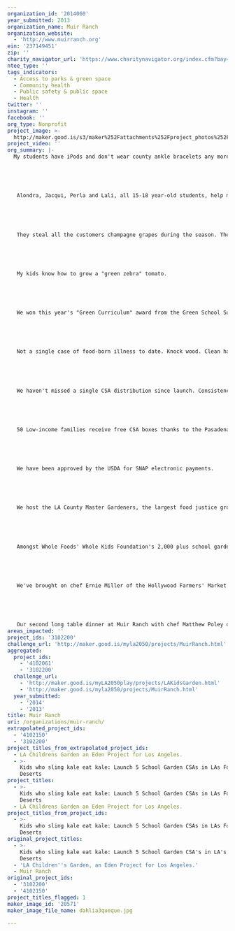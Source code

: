```yaml
---
organization_id: '2014060'
year_submitted: 2013
organization_name: Muir Ranch
organization_website:
  - 'http://www.muirranch.org'
ein: '237149451'
zip: ''
charity_navigator_url: 'https://www.charitynavigator.org/index.cfm?bay=search.profile&ein=237149451'
ntee_type: ''
tags_indicators:
  - Access to parks & green space
  - Community health
  - Public safety & public space
  - Health
twitter: ''
instagram: ''
facebook: ''
org_type: Nonprofit
project_image: >-
  http://maker.good.is/s3/maker%252Fattachments%252Fproject_photos%252Fimages%252F20571%252Fdisplay%252Fdahlia3queque.jpg=c570x385
project_video: ''
org_summary: |-
  My students have iPods and don't wear county ankle bracelets any more. 
   
   
   
   
   
   Alondra, Jacqui, Perla and Lali, all 15-18 year-old students, help manage a 6-figure start up: schedule, distribution and payroll.
   
   
   
   
   
   They steal all the customers champagne grapes during the season. The business part of me cringes. The teacher says, "go ahead, eat them. they're good for you and the customers don't know they were in the CSA anyway."
   
   
   
   
   
   My kids know how to grow a "green zebra" tomato.
   
   
   
   
   
   We won this year's "Green Curriculum" award from the Green School Summit. We don't have an actual curriculum. We do have an actual business. As an employer what matters to you???
   
   
   
   
   
   Not a single case of food-born illness to date. Knock wood. Clean hands.
   
   
   
   
   
   We haven't missed a single CSA distribution since launch. Consistency.
   
   
   
   
   
   50 Low-income families receive free CSA boxes thanks to the Pasadena Children's Health Foundation. The wait list for other familes is 2-3 times this.
   
   
   
   
   
   We have been approved by the USDA for SNAP electronic payments.
   
   
   
   
   
   We host the LA County Master Gardeners, the largest food justice group in Los Angeles, as of this year. The LA County Master Food Preservers are not far behind.
   
   
   
   
   
   Amongst Whole Foods' Whole Kids Foundation's 2,000 plus school garden grantees our grant was 5 times the average amount and the only one given in the country as a social enterprise business. The kids are invited to Austin, Texas in 2014 for the national corporate meeting.
   
   
   
   
   
   We've brought on chef Ernie Miller of the Hollywood Farmers' Market to teach in our semi-endowed "Julia Child Culinary Chair" as the kids learn to cook chard, kale, lentils and shiso. Yes, shiso. 
   
   
   
   
   
   Our second long table dinner at Muir Ranch with chef Matthew Poley of Heirloom LA in April 14. Come eat.
areas_impacted: ''
project_ids: '3102200'
challenge_url: 'http://maker.good.is/myla2050/projects/MuirRanch.html'
aggregated:
  project_ids:
    - '4102061'
    - '3102200'
  challenge_url:
    - 'http://maker.good.is/myLA2050play/projects/LAKidsGarden.html'
    - 'http://maker.good.is/myla2050/projects/MuirRanch.html'
  year_submitted:
    - '2014'
    - '2013'
title: Muir Ranch
uri: /organizations/muir-ranch/
extrapolated_project_ids:
  - '4102150'
  - '3102200'
project_titles_from_extrapolated_project_ids:
  - LA Childrens Garden an Eden Project for Los Angeles.
  - >-
    Kids who sling kale eat kale: Launch 5 School Garden CSAs in LAs Food
    Deserts
project_titles:
  - >-
    Kids who sling kale eat kale: Launch 5 School Garden CSAs in LAs Food
    Deserts
  - LA Childrens Garden an Eden Project for Los Angeles.
project_titles_from_project_ids:
  - >-
    Kids who sling kale eat kale: Launch 5 School Garden CSAs in LAs Food
    Deserts
original_project_titles:
  - >-
    Kids who sling kale eat kale: Launch 5 School Garden CSA's in LA's Food
    Deserts
  - 'LA Children''s Garden, an Eden Project for Los Angeles.'
  - Muir Ranch
original_project_ids:
  - '3102200'
  - '4102150'
project_titles_flagged: 1
maker_image_id: '20571'
maker_image_file_name: dahlia3queque.jpg

---
```

